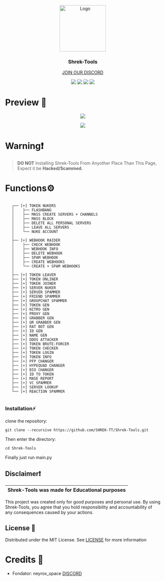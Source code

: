 <br/>
<p align="center">
  <a href="https://github.com/SHREK-TM/Shrek-Tools">
    <img src="https://cdn.discordapp.com/attachments/1207786290976653343/1301976835319529502/161427467.png?ex=67266feb&is=67251e6b&hm=e01ef583bf38135a140e8779ee712d5d68ce4ca0f750a28b1caf4332d716dd29&" alt="Logo" width="150" height="150">
  </a>

  <h3 align="center">Shrek-Tools</h3>

  <p align="center">
    <a href="https://discord.gg/JKsRYZ244U">JOIN OUR DISCORD</a>
  </p>
</p>

<p align="center">
  <img src="https://img.shields.io/github/forks/SHREK-TT/Shrek-Tools?style=flat&label=Forks&color=3bc400">
  <img src="https://img.shields.io/github/stars/SHREK-TT/Shrek-Tools?style=flat&label=Stars&color=3bc400">
  <img src="https://img.shields.io/github/repo-size/SHREK-TT/Shrek-Tools?label=Size&color=3bc400">
  <img src="https://img.shields.io/github/downloads/SHREK-TT/Shrek-Tools/total?style=flat&label=Téléchargements&color=blue">

</p>


# Preview 📸
<p align="center">
<img src="https://cdn.discordapp.com/attachments/1278319934941827165/1301975252519354518/350390818-ed208c18-9958-45b6-8a28-dfbe6977507f_1.png?ex=67266e71&is=67251cf1&hm=e25c59c5185e85e8200508b782987ede13799525c5a1a4f9fd3576b392c55e80&"> 
</p>
<p align="center">
<img src="https://cdn.discordapp.com/attachments/1278319934941827165/1301975261784571964/350390848-3a45541d-7c5f-4237-a249-b4f3636a6c5e_1.png?ex=67266e73&is=67251cf3&hm=c22f23f51f0c90b6703a7ec35840cdbec2d1277b8f078905aa7b6a76fd55c51e&"> 
</p>



# Warning❗
> **DO NOT** Installing Shrek-Tools From Anyother Place Than This Page, Expect it be **Hacked/Scammed.**

# Functions⚙️
```

   ┌── [+] TOKEN NUKERS
   │    ├── FLASHBANG
   │    ├── MASS CREATE SERVERS + CHANNELS
   │    ├── MASS BLOCK
   │    ├── DELETE ALL PERSONAL SERVERS
   │    ├── LEAVE ALL SERVERS
   │    └── NUKE ACCOUNT
   │
   ├── [+] WEBHOOK RAIDER
   │    ├── CHECK WEBHOOK
   │    ├── WEBHOOK INFO
   │    ├── DELETE WEBHOOK
   │    ├── SPAM WEBHOOK
   │    ├── CREATE WEBHOOKS
   │    └── CREATE + SPAM WEBHOOKS
   │
   ├── [+] TOKEN LEAVER
   ├── [+] TOKEN ONLINER
   ├── [+] TOKEN JOINER
   ├── [+] SERVER NUKER
   ├── [+] SERVER SPAMMER
   ├── [+] FRIEND SPAMMER
   ├── [+] GROUPCHAT SPAMMER
   ├── [+] TOKEN GEN
   ├── [+] NITRO GEN
   ├── [+] PROXY GEN
   ├── [+] GRABBER GEN 
   ├── [+] QR GRABBER GEN
   ├── [+] RAT BOT GEN
   ├── [+] ID GEN
   ├── [+] NAME GEN
   ├── [+] DDOS ATTACKER
   ├── [+] TOKEN BRUTE-FORCER
   ├── [+] TOKEN CHECKER
   ├── [+] TOKEN LOGIN
   ├── [+] TOKEN INFO
   ├── [+] PFP CHANGER
   ├── [+] HYPEQUAD CHANGER
   ├── [+] BIO CHANGER
   ├── [+] ID TO TOKEN
   ├── [+] MASE REPORT
   ├── [+] VC SPAMMER
   ├── [+] SERVER LOOKUP
   └── [+] REACTION SPAMMER
 
```
### Installation⚡

 clone the repository: 
```shell
git clone --recursive https://github.com/SHREK-TT/Shrek-Tools.git
```
Then enter the directory:
```shell
cd Shrek-Tools
```
Finally just run main.py

## Disclaimer❗

|Shrek-Tools was made for Educational purposes|
|-------------------------------------------------|
This project was created only for good purposes and personal use.
By using Shrek-Tools, you agree that you hold responsibility and accountability of any consequences caused by your actions.

## License 📃

Distributed under the MIT License. See [LICENSE](https://github.com/SHREK-TT/Shrek-Tools/blob/main/LICENSE) for more information

# Credits 🔗
- Fondator: neyrox_space
<a href="https://discord.gg/R8Z8Fck2Ug">DISCORD</a>
